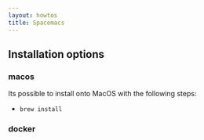 ```yaml
---
layout: howtos
title: Spacemacs
---
```


## Installation options

### macos 

Its possible to install onto MacOS with the following steps:

* `brew install `

### docker
